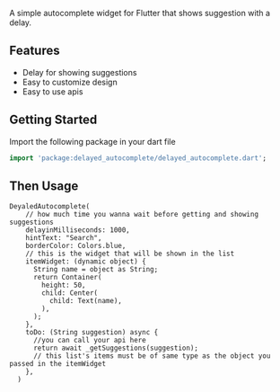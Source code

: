 A simple autocomplete widget for Flutter that shows suggestion with a delay.

## Features

- Delay for showing suggestions
- Easy to customize design
- Easy to use apis

<!--
## Demo

![open street map search and pick](https://user-images.githubusercontent.com/69592754/179368498-fe392cdb-c321-46e8-ac4d-6b816e0a3758.png)
-->

<!-- ## Help Maintenance

I've been maintaining quite many repos these days and burning out slowly. If you could help me cheer up, buying me a cup of coffee will make my life really happy and get much energy out of it.

<a href="https://www.buymeacoffee.com/RtrHv1C" target="_blank"><img src="https://www.buymeacoffee.com/assets/img/custom_images/purple_img.png" alt="Buy Me A Coffee" style="height: auto !important;width: auto !important;" ></a> -->

## Getting Started

Import the following package in your dart file

```dart
import 'package:delayed_autocomplete/delayed_autocomplete.dart';
```

## Then Usage

    DeyaledAutocomplete(
        // how much time you wanna wait before getting and showing suggestions
        delayinMilliseconds: 1000,
        hintText: "Search",
        borderColor: Colors.blue,
        // this is the widget that will be shown in the list
        itemWidget: (dynamic object) {
          String name = object as String;
          return Container(
            height: 50,
            child: Center(
              child: Text(name),
            ),
          );
        },
        toDo: (String suggestion) async {
          //you can call your api here
          return await _getSuggestions(suggestion);
          // this list's items must be of same type as the object you passed in the itemWidget
        },
      )

<!--
# Video Tutorial

Click on the image below to view a video tutorial. It will redirect you to a youtube video.

- Video 1

[![Click here to view the tutorial](https://img.youtube.com/vi/VHDlC8wC9FI/0.jpg)](https://www.youtube.com/watch?v=VHDlC8wC9FI)

- Video 2

[![Click here to view the tutorial](https://img.youtube.com/vi/kZRrH3UlxeU/0.jpg)](https://www.youtube.com/watch?v=kZRrH3UlxeU)
-->
